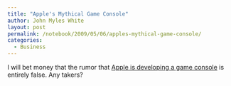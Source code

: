 ```yaml
---
title: "Apple's Mythical Game Console"
author: John Myles White
layout: post
permalink: /notebook/2009/05/06/apples-mythical-game-console/
categories:
  - Business
---
```


I will bet money that the rumor that [Apple is developing a game console](http://industry.bnet.com/technology/10001595/is-apple-developing-a-game-and-media-console/) is entirely false. Any takers?
